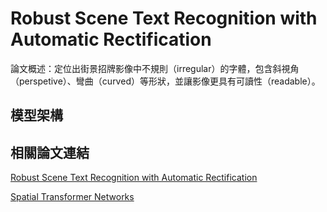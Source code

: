 # Robust Scene Text Recognition with Automatic Rectification
論文概述：定位出街景招牌影像中不規則（irregular）的字體，包含斜視角（perspetive）、彎曲（curved）等形狀，並讓影像更具有可讀性（readable）。

## 模型架構 

## 相關論文連結

[Robust Scene Text Recognition with Automatic Rectification](https://arxiv.org/abs/2009.14082](https://www.cv-foundation.org/openaccess/content_cvpr_2016/html/Shi_Robust_Scene_Text_CVPR_2016_paper.html)https://www.cv-foundation.org/openaccess/content_cvpr_2016/html/Shi_Robust_Scene_Text_CVPR_2016_paper.html)

[Spatial Transformer Networks](https://proceedings.neurips.cc/paper_files/paper/2015/hash/33ceb07bf4eeb3da587e268d663aba1a-Abstract.html)

